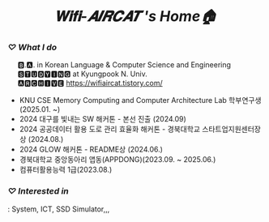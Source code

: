 # <div align=center> _𝐖𝐢𝐟𝐢-𝑨𝑰𝑹𝑪𝑨𝑻 's Home🏠_ </div>

### **_♡ What I do_**
&nbsp;&nbsp;&nbsp;&nbsp; 🅱.🅰. in Korean Language & Computer Science and Engineering </br>
&nbsp;&nbsp;&nbsp;&nbsp; 🆂🆃🆄🅳🆈🅸🅽🅶 at Kyungpook N. Univ. </br>
&nbsp;&nbsp;&nbsp;&nbsp; 🅰🆁🅲🅷🅸🆅🅴 https://wifiaircat.tistory.com/

- KNU CSE Memory Computing and Computer Architecture Lab 학부연구생 (2025.01. ~)
- 2024 대구를 빛내는 SW 해커톤 - 본선 진출 (2024.09)
- 2024 공공데이터 활용 도로 관리 효율화 해커톤 - 경북대학교 스타트업지원센터장상 (2024.08.)
- 2024 GLOW 해커톤 - README상 (2024.06.)
- 경북대학교 중앙동아리 앱동(APPDONG)(2023.09. ~ 2025.06.)
- 컴퓨터활용능력 1급(2023.08.)

### **_♡ Interested in_**
: System, ICT, SSD Simulator,,, 
